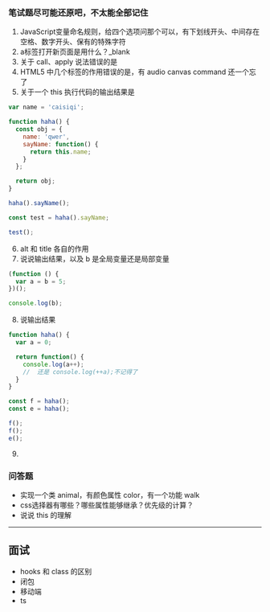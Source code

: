 ### 笔试题尽可能还原吧，不太能全部记住

1. JavaScript变量命名规则，给四个选项问那个可以，有下划线开头、中间存在空格、数字开头、保有的特殊字符
2. a标签打开新页面是用什么？_blank
3. 关于 call、apply 说法错误的是
4. HTML5 中几个标签的作用错误的是，有 audio canvas command 还一个忘了
5. 关于一个 this 执行代码的输出结果是
```js
var name = 'caisiqi';

function haha() {
  const obj = {
    name: 'qwer',
    sayName: function() {
      return this.name;
    }
  };

  return obj;
}

haha().sayName();

const test = haha().sayName;

test();
```
6. alt 和 title 各自的作用
7. 说说输出结果，以及 b 是全局变量还是局部变量
```js
(function () {
  var a = b = 5;
})();

console.log(b);
```
8. 说输出结果
```js
function haha() {
  var a = 0;

  return function() {
    console.log(a++);
    //  还是 console.log(++a);不记得了
  }
}

const f = haha();
const e = haha();

f();
f();
e();
```
9.

### 问答题

- 实现一个类 animal，有颜色属性 color，有一个功能 walk
- css选择器有哪些？哪些属性能够继承？优先级的计算？
- 说说 this 的理解

---
## 面试

- hooks 和 class 的区别
- 闭包
- 移动端
- ts
